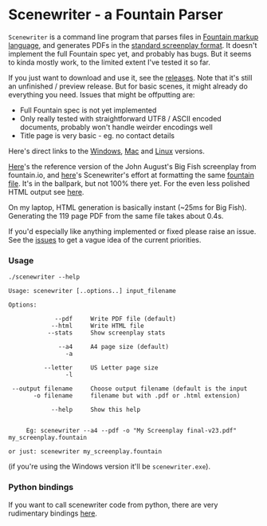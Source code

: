 # Scenewriter - a Fountain Parser

`Scenewriter` is a command line program that parses files in [Fountain markup language](https://fountain.io/),
and generates PDFs in the [standard screenplay format](https://www.nfi.edu/screenplay-format/).
It doesn't implement the full Fountain spec yet, and probably has bugs. But it
seems to kinda mostly work, to the limited extent I've tested it so far.

If you just want to download and use it, see the [releases](https://github.com/Joeboy/scenewriter/releases/tag/v0.0.7).
Note that it's still an unfinished / preview release. But for basic scenes,
it might already do everything you need. Issues that might be offputting are:

* Full Fountain spec is not yet implemented
* Only really tested with straightforward UTF8 / ASCII encoded documents,
  probably won't handle weirder encodings well
* Title page is very basic - eg. no contact details

Here's direct links to the
[Windows](https://github.com/Joeboy/scenewriter/releases/download/v0.0.7/scenewriter_v0.0.7_x86_64-pc-windows-gnu.zip),
[Mac](https://github.com/Joeboy/scenewriter/releases/download/v0.0.7/scenewriter_v0.0.7_x86_64-apple-darwin.zip)
and
[Linux](https://github.com/Joeboy/scenewriter/releases/download/v0.0.7/scenewriter_v0.0.7_x86_64-unknown-linux-musl.tar.gz)
versions.

[Here](https://fountain.io/_downloads/Big%20Fish.pdf)'s the reference version
of the John August's Big Fish screenplay from fountain.io, and [here](./samples/Big-Fish.pdf)'s
Scenewriter's effort at formatting the same [fountain file](https://fountain.io/_downloads/Big-Fish.fountain).
It's in the ballpark, but not 100% there yet. For the even less polished HTML
output see [here](./samples/Big-Fish.html).

On my laptop, HTML generation is basically instant (~25ms for Big Fish).
Generating the 119 page PDF from the same file takes about 0.4s.

If you'd especially like anything implemented or fixed please raise an issue.
See the [issues](https://github.com/Joeboy/scenewriter/issues) to get a vague idea of
the current priorities.


### Usage

    ./scenewriter --help
    
    Usage: scenewriter [..options..] input_filename

    Options:

                 --pdf     Write PDF file (default)
                --html     Write HTML file
               --stats     Show screenplay stats

                  --a4     A4 page size (default)
                    -a

              --letter     US Letter page size
                    -l

     --output filename     Choose output filename (default is the input
           -o filename     filename but with .pdf or .html extension)

                --help     Show this help


         Eg: scenewriter --a4 --pdf -o "My Screenplay final-v23.pdf" my_screenplay.fountain

    or just: scenewriter my_screenplay.fountain

(if you're using the Windows version it'll be `scenewriter.exe`).


### Python bindings

If you want to call scenewriter code from python, there are very rudimentary bindings
[here](https://github.com/Joeboy/pyscenewriter).